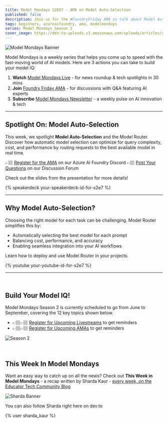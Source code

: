 ```yaml
---
title: Model Mondays S2E07 - AMA on Model Auto-Selection
published: false
description: Join us for the #FoundryFriday AMA to talk about Model Auto-Selection and the Model Router – a deployable chat model that acts as a multi-model proxy, intelligently routing requests to the best available model in real time.
tags: beginners, azureaifoundry, ama, modelmondays
series: Model Mondays Season 2
cover_image: https://dev-to-uploads.s3.amazonaws.com/uploads/articles/your-cover-image-for-s2e7.png
---
```


![Model Mondays Banner](https://dev-to-uploads.s3.amazonaws.com/uploads/articles/ifnd5j9v3lbqzkctlvx1.png)

Model Mondays is a weekly series that helps you come up to speed with the fast-moving world of AI models. Here are 3 actions you can take to build your model IQ:

1. **Watch** [Model Mondays Live](https://aka.ms/model-mondays/live) - for news roundup & tech spotlights in 30 mins
2. **Join** [Foundry Friday AMA](https://aka.ms/model-mondays/forum) - for discussions with Q&A featuring AI experts
3. **Subscribe** [Model Mondays Newsletter](https://aka.ms/model-mondays/newsletter) - a weekly pulse on AI innovation & tech

---

## Spotlight On: Model Auto-Selection

This week, we spotlight **Model Auto-Selection** and the Model Router. Discover how automatic model selection can optimize for query complexity, cost, and performance by routing requests to the best available model in real time.

👉🏽 [Register for the AMA](https://discord.gg/D7bAFEwj?event=1382862912804360354) on our Azure AI Foundry Discord
👉🏽 [Post Your Questions](https://aka.ms/model-mondays/forum) on our Discussion Forum

Check out the slides from the presentation for more details!

{% speakerdeck your-speakerdeck-id-for-s2e7 %}

---

## Why Model Auto-Selection?

Choosing the right model for each task can be challenging. Model Router simplifies this by:

- Automatically selecting the best model for each prompt
- Balancing cost, performance, and accuracy
- Enabling seamless integration into your AI workflows

Learn how to deploy and use Model Router in your projects.

{% youtube your-youtube-id-for-s2e7 %}

---

<br/>

## Build Your Model IQ!

Model Mondays Season 2 is currently scheduled to go from June to September, covering the 12 key topics shown below.

- 👉🏽👉🏽 [Register for Upcoming Livestreams](https://aka.ms/model-mondays/rsvp) to get reminders
- 👉🏽👉🏽 [Register for Upcoming AMAs](https://github.com/orgs/azure-ai-foundry/discussions/54) to get reminders

![Season 2](https://github.com/microsoft/model-mondays/blob/main/docs/season-02/img/S2-Agenda.png?raw=true)

<br/>

## This Week In Model Mondays

Want an easy way to catch up on all the news? Check out **This Week in Model Mondays** - a recap written by Sharda Kaur - [every week, on the Educator Tech Community Blog](https://aka.ms/faculty)

![Sharda Banner](https://github.com/microsoft/model-mondays/blob/main/docs/season-02/img/people/S2-Sharda.png?raw=true)

You can also follow Sharda right here on dev.to

{% user sharda_kaur %}
